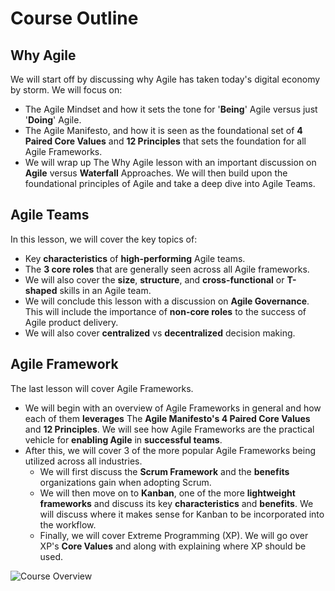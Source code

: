 # Course Outline

## Why Agile

We will start off by discussing why Agile has taken today's digital economy by storm. We will focus on:

- The Agile Mindset and how it sets the tone for '**Being**' Agile versus just '**Doing**' Agile.
- The Agile Manifesto, and how it is seen as the foundational set of **4 Paired Core Values** and **12 Principles** that sets the foundation for all Agile Frameworks.
- We will wrap up The Why Agile lesson with an important discussion on **Agile** versus **Waterfall** Approaches. We will then build upon the foundational principles of Agile and take a deep dive into Agile Teams.

## Agile Teams

In this lesson, we will cover the key topics of:

- Key **characteristics** of **high-performing** Agile teams.
- The **3 core roles** that are generally seen across all Agile frameworks.
- We will also cover the **size**, **structure**, and **cross-functional** or **T-shaped** skills in an Agile team.
- We will conclude this lesson with a discussion on **Agile Governance**. This will include the importance of **non-core roles** to the success of Agile product delivery.
- We will also cover **centralized** vs **decentralized** decision making.

## Agile Framework

The last lesson will cover Agile Frameworks.

- We will begin with an overview of Agile Frameworks in general and how each of them **leverages** The **Agile Manifesto's 4 Paired Core Values** and **12 Principles**. We will see how Agile Frameworks are the practical vehicle for **enabling Agile** in **successful teams**.
- After this, we will cover 3 of the more popular Agile Frameworks being utilized across all industries.
  - We will first discuss the **Scrum Framework** and the **benefits** organizations gain when adopting Scrum.
  - We will then move on to **Kanban**, one of the more **lightweight frameworks** and discuss its key **characteristics** and **benefits**. We will discuss where it makes sense for Kanban to be incorporated into the workflow.
  - Finally, we will cover Extreme Programming (XP). We will go over XP's **Core Values** and  along with explaining where XP should be used.

![Course Overview](\Resources\1.1.CourseOverview.jpg)
